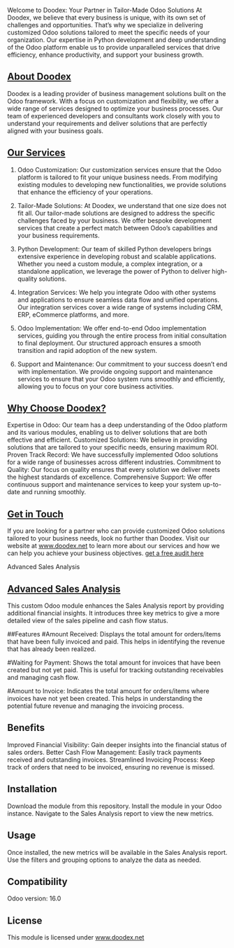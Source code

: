 Welcome to Doodex: Your Partner in Tailor-Made Odoo Solutions
At Doodex, we believe that every business is unique, with its own set of challenges and opportunities. That’s why we specialize in delivering customized Odoo solutions tailored to meet the specific needs of your organization. Our expertise in Python development and deep understanding of the Odoo platform enable us to provide unparalleled services that drive efficiency, enhance productivity, and support your business growth.

## [About Doodex](https://www.doodex.net/about-us)
Doodex is a leading provider of business management solutions built on the Odoo framework. With a focus on customization and flexibility, we offer a wide range of services designed to optimize your business processes. Our team of experienced developers and consultants work closely with you to understand your requirements and deliver solutions that are perfectly aligned with your business goals.

## [Our Services](https://www.doodex.net/our-services)
1. Odoo Customization:
Our customization services ensure that the Odoo platform is tailored to fit your unique business needs. From modifying existing modules to developing new functionalities, we provide solutions that enhance the efficiency of your operations.

2. Tailor-Made Solutions:
At Doodex, we understand that one size does not fit all. Our tailor-made solutions are designed to address the specific challenges faced by your business. We offer bespoke development services that create a perfect match between Odoo’s capabilities and your business requirements.

3. Python Development:
Our team of skilled Python developers brings extensive experience in developing robust and scalable applications. Whether you need a custom module, a complex integration, or a standalone application, we leverage the power of Python to deliver high-quality solutions.

4. Integration Services:
We help you integrate Odoo with other systems and applications to ensure seamless data flow and unified operations. Our integration services cover a wide range of systems including CRM, ERP, eCommerce platforms, and more.

5. Odoo Implementation:
We offer end-to-end Odoo implementation services, guiding you through the entire process from initial consultation to final deployment. Our structured approach ensures a smooth transition and rapid adoption of the new system.

6. Support and Maintenance:
Our commitment to your success doesn’t end with implementation. We provide ongoing support and maintenance services to ensure that your Odoo system runs smoothly and efficiently, allowing you to focus on your core business activities.

## [Why Choose Doodex?](https://www.youtube.com/watch?v=DfcKIoN3vgs)
Expertise in Odoo: Our team has a deep understanding of the Odoo platform and its various modules, enabling us to deliver solutions that are both effective and efficient.
Customized Solutions: We believe in providing solutions that are tailored to your specific needs, ensuring maximum ROI.
Proven Track Record: We have successfully implemented Odoo solutions for a wide range of businesses across different industries.
Commitment to Quality: Our focus on quality ensures that every solution we deliver meets the highest standards of excellence.
Comprehensive Support: We offer continuous support and maintenance services to keep your system up-to-date and running smoothly.

## [Get in Touch](https://www.doodex.net/contactus)
If you are looking for a partner who can provide customized Odoo solutions tailored to your business needs, look no further than Doodex.
Visit our website at www.doodex.net to learn more about our services and how we can help you achieve your business objectives.
[get a free audit here](https://www.doodex.net/audit-gratuit)

Advanced Sales Analysis
## [Advanced Sales Analysis](https://www.doodex.net/en/blog/doodex-blog-2/sales-dashboard-example-with-odoo-88)
This custom Odoo module enhances the Sales Analysis report by providing additional financial insights. It introduces three key metrics to give a more detailed view of the sales pipeline and cash flow status.

##Features
#Amount Received:
Displays the total amount for orders/items that have been fully invoiced and paid. This helps in identifying the revenue that has already been realized.

#Waiting for Payment:
Shows the total amount for invoices that have been created but not yet paid. This is useful for tracking outstanding receivables and managing cash flow.

#Amount to Invoice:
Indicates the total amount for orders/items where invoices have not yet been created. This helps in understanding the potential future revenue and managing the invoicing process.

## Benefits
Improved Financial Visibility: Gain deeper insights into the financial status of sales orders.
Better Cash Flow Management: Easily track payments received and outstanding invoices.
Streamlined Invoicing Process: Keep track of orders that need to be invoiced, ensuring no revenue is missed.

## Installation
Download the module from this repository.
Install the module in your Odoo instance.
Navigate to the Sales Analysis report to view the new metrics.

## Usage
Once installed, the new metrics will be available in the Sales Analysis report. Use the filters and grouping options to analyze the data as needed.

## Compatibility
Odoo version: 16.0

## License
This module is licensed under www.doodex.net
